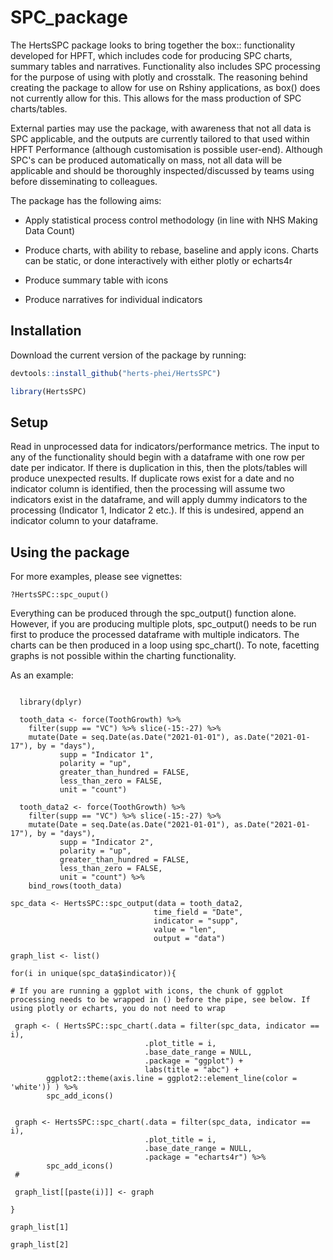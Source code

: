 # SPC_package

The HertsSPC package looks to bring together the box:: functionality developed for HPFT, which includes code for producing SPC charts, summary tables and narratives. Functionality also includes SPC processing for the purpose of using with plotly and crosstalk. The reasoning behind creating the package to allow for use on Rshiny applications, as box() does not currently allow for this. This allows for the mass production of SPC charts/tables.

External parties may use the package, with awareness that not all data is SPC applicable, and the outputs are currently tailored to that used within HPFT Performance (although customisation is possible user-end). Although SPC's can be produced automatically on mass, not all data will be applicable and should be thoroughly inspected/discussed by teams using before disseminating to colleagues.

The package has the following aims:

-   Apply statistical process control methodology (in line with NHS Making Data Count)

-   Produce charts, with ability to rebase, baseline and apply icons. Charts can be static, or done interactively with either plotly or echarts4r

-   Produce summary table with icons

-   Produce narratives for individual indicators

## Installation

Download the current version of the package by running:

``` R
devtools::install_github("herts-phei/HertsSPC")

library(HertsSPC)
```

## Setup

Read in unprocessed data for indicators/performance metrics. The input to any of the functionality should begin with a dataframe with one row per date per indicator. If there is duplication in this, then the plots/tables will produce unexpected results. If duplicate rows exist for a date and no indicator column is identified, then the processing will assume two indicators exist in the dataframe, and will apply dummy indicators to the processing (Indicator 1, Indicator 2 etc.). If this is undesired, append an indicator column to your dataframe.

## Using the package

For more examples, please see vignettes:

```         
?HertsSPC::spc_ouput() 
```

Everything can be produced through the spc_output() function alone. However, if you are producing multiple plots, spc_output() needs to be run first to produce the processed dataframe with multiple indicators. The charts can be then produced in a loop using spc_chart(). To note, facetting graphs is not possible within the charting functionality.

As an example:

```         

  library(dplyr)

  tooth_data <- force(ToothGrowth) %>%
    filter(supp == "VC") %>% slice(-15:-27) %>%
    mutate(Date = seq.Date(as.Date("2021-01-01"), as.Date("2021-01-17"), by = "days"),
           supp = "Indicator 1",
           polarity = "up",
           greater_than_hundred = FALSE,
           less_than_zero = FALSE,
           unit = "count")

  tooth_data2 <- force(ToothGrowth) %>%
    filter(supp == "VC") %>% slice(-15:-27) %>%
    mutate(Date = seq.Date(as.Date("2021-01-01"), as.Date("2021-01-17"), by = "days"),
           supp = "Indicator 2",
           polarity = "up",
           greater_than_hundred = FALSE,
           less_than_zero = FALSE,
           unit = "count") %>%
    bind_rows(tooth_data)

spc_data <- HertsSPC::spc_output(data = tooth_data2, 
                                time_field = "Date",
                                indicator = "supp",
                                value = "len",
                                output = "data")
                     
graph_list <- list()

for(i in unique(spc_data$indicator)){

# If you are running a ggplot with icons, the chunk of ggplot processing needs to be wrapped in () before the pipe, see below. If using plotly or echarts, you do not need to wrap

 graph <- ( HertsSPC::spc_chart(.data = filter(spc_data, indicator == i),
                              .plot_title = i,
                              .base_date_range = NULL, 
                              .package = "ggplot") + 
                              labs(title = "abc") +
        ggplot2::theme(axis.line = ggplot2::element_line(color = 'white')) ) %>%
        spc_add_icons()
        
        
 graph <- HertsSPC::spc_chart(.data = filter(spc_data, indicator == i),
                              .plot_title = i,
                              .base_date_range = NULL,
                              .package = "echarts4r") %>%
        spc_add_icons()
 #        
                              
 graph_list[[paste(i)]] <- graph

}

graph_list[1]

graph_list[2]
                   
```
